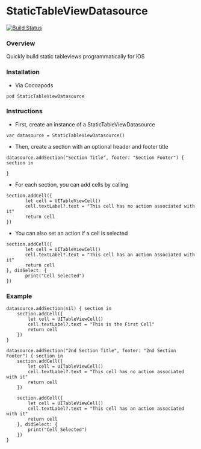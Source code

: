 # StaticTableViewDatasource
[![Build Status](https://travis-ci.org/EcolabPestServices/StaticTableViewDatasource.svg?branch=master)](https://travis-ci.org/EcolabPestServices/StaticTableViewDatasource)

### Overview
Quickly build static tableviews programmatically for iOS

### Installation
- Via Cocoapods

 ```
pod StaticTableViewDatasource
```

### Instructions
- First, create an instance of a StaticTableViewDatasource

 ```
 var datasource = StaticTableViewDatasource()

 ```
 
- Then, create a section with an optional header and footer title

 ```
 datasource.addSection("Section Title", footer: "Section Footer") { section in
 	
 }
 ```
 
- For each section, you can add cells by calling 

 ```
 section.addCell({
 		let cell = UITableViewCell()
    	cell.textLabel?.text = "This cell has no action associated with it"
    	return cell
})
```

- You can also set an action if a cell is selected

 ```
section.addCell({
		let cell = UITableViewCell()
    	cell.textLabel?.text = "This cell has an action associated with it"
    	return cell
}, didSelect: { 
    	print("Cell Selected")
})
```

### Example
```
datasource.addSection(nil) { section in
  	section.addCell({
    	let cell = UITableViewCell()
    	cell.textLabel?.text = "This is the First Cell"
	  	return cell
	})
}

datasource.addSection("2nd Section Title", footer: "2nd Section Footer") { section in
 	section.addCell({
		let cell = UITableViewCell()
     	cell.textLabel?.text = "This cell has no action associated with it"
    	return cell
 	})

	section.addCell({
   		let cell = UITableViewCell()
   		cell.textLabel?.text = "This cell has an action associated with it"
     	return cell
	}, didSelect: { 
    	print("Cell Selected")
    })
}
```

        
 
